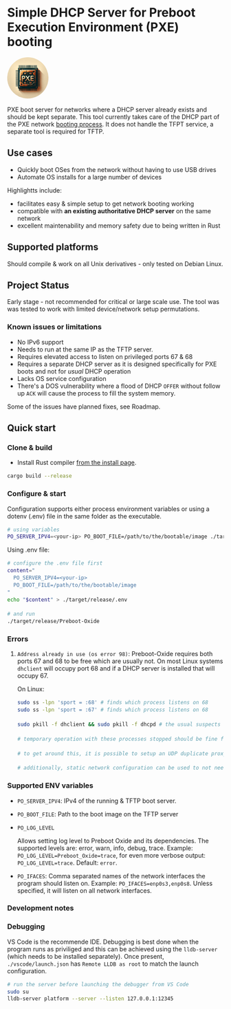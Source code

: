 # Simple DHCP Server for Preboot Execution Environment (PXE) booting

<img src="assets/logo.webp" height="96" style="border-radius: 96px" />

PXE boot server for networks where a DHCP server already exists and should be kept separate.
This tool currently takes care of the DHCP part of the PXE network [booting process](https://en.wikipedia.org/wiki/Preboot_Execution_Environment]). It does not handle the TFPT service, a separate tool is required for TFTP.

## Use cases
  - Quickly boot OSes from the network without having to use USB drives
  - Automate OS installs for a large number of devices

Highlightts include:
  - facilitates easy & simple setup to get network booting working
  - compatible with **an existing authoritative DHCP server** on the same network
  - excellent maintenability and memory safety due to being written in Rust

## Supported platforms
Should compile & work on all Unix derivatives - only tested on Debian Linux.

## Project Status
Early stage - not recommended for critical or large scale use. The tool was was tested to work with limited device/network setup permutations.

### Known issues or limitations
- No IPv6 support
- Needs to run at the same IP as the TFTP server.
- Requires elevated access to listen on privileged ports 67 & 68
- Requires a separate DHCP server as it is designed specifically for PXE boots and not for *usual* DHCP operation
- Lacks OS service configuration
- There's a DOS vulnerability where a flood of DHCP `OFFER` without follow up `ACK` will cause the process to fill the system memory.

Some of the issues have planned fixes, see Roadmap.

## Quick start

### Clone & build

- Install Rust compiler [from the install page](https://www.rust-lang.org/tools/install).

```BASH
cargo build --release
```

### Configure & start
Configuration supports either process environment variables or using a dotenv (.env) file in the same folder as the executable.

```BASH
# using variables
PO_SERVER_IPV4=<your-ip> PO_BOOT_FILE=/path/to/the/bootable/image ./target/release/Preboot-Oxide
```

Using .env file:
```BASH
# configure the .env file first
content="
  PO_SERVER_IPV4=<your-ip>
  PO_BOOT_FILE=/path/to/the/bootable/image
"
echo "$content" > ./target/release/.env

# and run
./target/release/Preboot-Oxide
```

### Errors

1. `Address already in use (os error 98)`: Preboot-Oxide requires both ports 67 and 68 to be free which are usually not. On most Linux systems `dhclient` will occupy port 68 and if a DHCP server is installed that will occupy 67.
    
    On Linux: 
      ```BASH
      sudo ss -lpn 'sport = :68' # finds which process listens on 68
      sudo ss -lpn 'sport = :67' # finds which process listens on 68
      
      sudo pkill -f dhclient && sudo pkill -f dhcpd # the usual suspects
      
      # temporary operation with these processes stopped should be fine for a while but will break the OS DHCP operation of configuring its network interfaces
      
      # to get around this, it is possible to setup an UDP duplicate proxy using iptables and ensure the DHCP packets get delivered to both dhclient/dhcpd and Preboot-Oxide by setting up a virtual network interface for each and routing the packets accordingly. support for this type of proxying is in on the roadmap

      # additionally, static network configuration can be used to not need the use of `dhclient`.
      ```

### Supported ENV variables

 - `PO_SERVER_IPV4`: IPv4 of the running & TFTP boot server.
 - `PO_BOOT_FILE`: Path to the boot image on the TFTP server
 - `PO_LOG_LEVEL`
    
    Allows setting log level to Preboot Oxide and its dependencies. The supported levels are: error, warn, info, debug, trace. Example: `PO_LOG_LEVEL=Preboot_Oxide=trace`, for even more verbose output: `PO_LOG_LEVEL=trace`. Default: `error`.
 - `PO_IFACES`: Comma separated names of the network interfaces the program should listen on. Example: `PO_IFACES=enp0s3,enp0s8`. Unless specified, it will listen on all network interfaces.


### Development notes

### Debugging
VS Code is the recommende IDE.
Debugging is best done when the program runs as priviliged and this can be achieved using the `lldb-server` (which needs to be installed separately). Once present,
`./vscode/launch.json` has `Remote LLDB as root` to match the launch configuration.

```BASH
# run the server before launching the debugger from VS Code
sudo su
lldb-server platform --server --listen 127.0.0.1:12345
```


